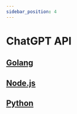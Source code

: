 ```yaml
---
sidebar_position: 4
---
```


# ChatGPT API

[Golang](https://github.com/defang-io/defang/tree/main/samples/golang/ChatGPT%20API)
---
[Node.js](https://github.com/defang-io/defang/tree/main/samples/nodejs/ChatGPT%20API)
---
[Python](https://github.com/defang-io/defang/tree/main/samples/python/ChatGPT%20API)
---
